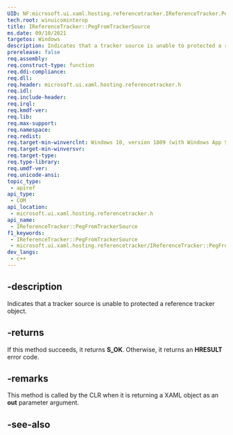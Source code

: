```yaml
---
UID: NF:microsoft.ui.xaml.hosting.referencetracker.IReferenceTracker.PegFromTrackerSource
tech.root: winuicominterop
title: IReferenceTracker::PegFromTrackerSource
ms.date: 09/10/2021
targetos: Windows
description: Indicates that a tracker source is unable to protected a reference tracker object.
prerelease: false
req.assembly: 
req.construct-type: function
req.ddi-compliance: 
req.dll: 
req.header: microsoft.ui.xaml.hosting.referencetracker.h
req.idl: 
req.include-header: 
req.irql: 
req.kmdf-ver: 
req.lib: 
req.max-support: 
req.namespace: 
req.redist: 
req.target-min-winverclnt: Windows 10, version 1809 (with Windows App SDK 0.5 or later)
req.target-min-winversvr: 
req.target-type: 
req.type-library: 
req.umdf-ver: 
req.unicode-ansi: 
topic_type:
 - apiref
api_type:
 - COM
api_location:
 - microsoft.ui.xaml.hosting.referencetracker.h
api_name:
 - IReferenceTracker::PegFromTrackerSource
f1_keywords:
 - IReferenceTracker::PegFromTrackerSource
 - microsoft.ui.xaml.hosting.referencetracker/IReferenceTracker::PegFromTrackerSource
dev_langs:
 - c++
---
```


## -description

Indicates that a tracker source is unable to protected a reference tracker object.

## -returns

If this method succeeds, it returns **S_OK**. Otherwise, it returns an **HRESULT** error code.

## -remarks

This method is called by the CLR when it is returning a XAML object as an **out** parameter argument.

## -see-also
